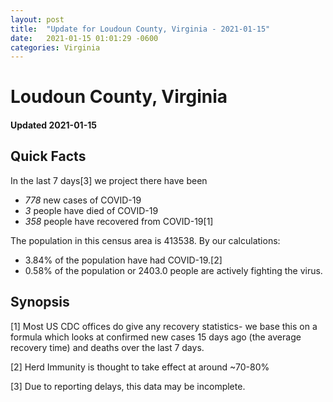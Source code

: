 ```yaml
---
layout: post
title:  "Update for Loudoun County, Virginia - 2021-01-15"
date:   2021-01-15 01:01:29 -0600
categories: Virginia
---
```


# Loudoun County, Virginia
#### Updated 2021-01-15

## Quick Facts

In the last 7 days[3] we project there have been
- *778* new cases of COVID-19
- *3* people have died of COVID-19
- *358* people have recovered from COVID-19[1]

The population in this census area is 413538. By our calculations:
- 3.84% of the population have had COVID-19.[2]
- 0.58% of the population or 2403.0 people are actively fighting the virus.

## Synopsis




[1] Most US CDC offices do give any recovery statistics- we base this on a formula which looks at confirmed new cases
15 days ago (the average recovery time) and deaths over the last 7 days.

[2] Herd Immunity is thought to take effect at around ~70-80%

[3] Due to reporting delays, this data may be incomplete.
 
    